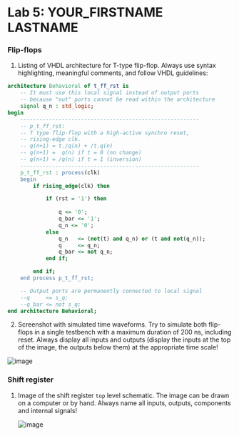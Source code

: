# Lab 5: YOUR_FIRSTNAME LASTNAME

### Flip-flops

1. Listing of VHDL architecture for T-type flip-flop. Always use syntax highlighting, meaningful comments, and follow VHDL guidelines:

```vhdl
architecture Behavioral of t_ff_rst is
    -- It must use this local signal instead of output ports
    -- because "out" ports cannot be read within the architecture
    signal q_n : std_logic;
begin
    --------------------------------------------------------
    -- p_t_ff_rst:
    -- T type flip-flop with a high-active synchro reset,
    -- rising-edge clk.
    -- q(n+1) = t./q(n) + /t.q(n)
    -- q(n+1) =  q(n) if t = 0 (no change)
    -- q(n+1) = /q(n) if t = 1 (inversion)
    --------------------------------------------------------
    p_t_ff_rst : process(clk)
    begin
        if rising_edge(clk) then

            if (rst = '1') then 
            
                q <= '0';
                q_bar <= '1';
                q_n <= '0';
            else
                q_n   <= (not(t) and q_n) or (t and not(q_n));
                q     <= q_n;
                q_bar <= not q_n;
            end if;

        end if;
    end process p_t_ff_rst;

    -- Output ports are permanently connected to local signal
    --q     <= s_q;
    --q_bar <= not s_q;
end architecture Behavioral;
```

2. Screenshot with simulated time waveforms. Try to simulate both flip-flops in a single testbench with a maximum duration of 200 ns, including reset. Always display all inputs and outputs (display the inputs at the top of the image, the outputs below them) at the appropriate time scale!

 ![image](https://user-images.githubusercontent.com/99726477/158603364-5b88f38c-9f87-4964-83f4-d3a396d6eb01.png)



### Shift register

1. Image of the shift register `top` level schematic. The image can be drawn on a computer or by hand. Always name all inputs, outputs, components and internal signals!

   ![image](https://user-images.githubusercontent.com/99726477/159175077-ce3606b5-d329-494d-a71c-4e6d1aa3a95d.png)
